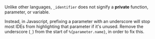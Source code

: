 Unlike other languages, `_identifier` does not signify a **private** function, parameter, or variable.

Instead, in Javascript, prefixing a parameter with an underscore will stop
most IDEs from highlighting that parameter if it's unused. Remove the underscore
(`_`) from the start of `%{parameter.name}`, in order to fix this.
